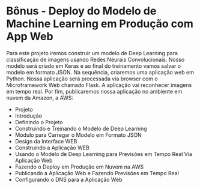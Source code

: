 # Bônus - Deploy do Modelo de Machine Learning em Produção com App Web

Para este projeto iremos construir um modelo de Deep Learning para classificação de imagens usando Redes Neurais Convolucionais. Nosso modelo será criado em Keras e ao final do treinamento vamos salvar o modelo em formato JSON. Na sequência, criaremos uma aplicação web em Python. Nossa aplicação será processada via browser com o Microframework Web chamado Flask. A aplicação vai reconhecer imagens em tempo real. Por fim, publicaremos nossa aplicação no ambiente em nuvem da Amazon, a AWS:

<ul>
  <li>Projeto</li>
  <li>Introdução</li>
  <li>Definindo o Projeto</li>
  <li>Construindo e Treinando o Modelo de Deep Learning</li>
  <li>Módulo para Carregar o Modelo em Formato JSON</li>
  <li>Design da Interface WEB</li>
  <li>Construindo a Aplicação WEB</li>
  <li>Usando o Modelo de Deep Learning para Previsões em Tempo Real Via Aplicação Web</li>
  <li>Fazendo o Deploy em Produção em Nuvem na AWS</li>
  <li>Publicando a Aplicação Web e Fazendo Previsões em Tempo Real</li>
  <li>Configurando o DNS para a Aplicação Web</li>
</ul>